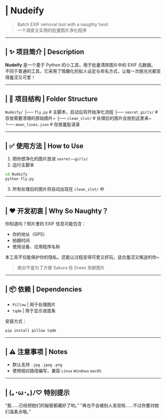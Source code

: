 # | Nudeify

> Batch EXIF removal tool with a naughty twist  
> 一个调皮又实用的批量图片净化程序

---

## | ✨ 项目简介 | Description

**Nudeify** 是一个基于 Python 的小工具，用于批量清除图片中的 EXIF 元数据。  
不同于普通的工具，它采用了情趣化的拟人设定与命名方式，让每一次脱光光都变得羞涩又可爱！

---

## | 📁 项目结构 | Folder Structure

`Nudeify/`
├── `fly.py` # 主脚本，启动后将开始净化流程
├── `sexret_girls/` # 存放需要清理的原始图片~
├── `clean_slut/` # 处理后的图片会放到这里来~
└── `moan_lines.json` # 存放羞耻语录

---

## | ✅ 使用方法 | How to Use

1. 把你想净化的图片放进 `sexret——girls/`
2. 运行主脚本

```bash
cd Nudeify
python fly.py
```

3. 所有处理后的图片将自动出现在 `clean_slut/` 中

---

## | ❤️  开发初衷 | Why So Naughty？

你知道吗？照片里的 EXIF 信息可能包含：

- 你的地址（GPS）
- 拍摄时间
- 使用设备、应用程序名称

本工具不仅能保护你的隐私，还能让过程变得可爱又好玩，适合羞涩又叛逆的你~

> 绝对不是为了方便 Sakura 给 Drees 贡献图片

---

## | 📦 依赖 | Dependencies

- `Pillow` | 用于处理图片
- `tqdm` | 用于显示进度条

安装方式：

```bash
pip install pillow tqdm
```

---

## | ⚠️ 注意事项 | Notes

- 默认支持 `.jpg` `.jpeg` `.png`
- 使用相对路径编写，兼容 `Linux` `Windows` `macOS`

---

## | (｡･ω･｡)ﾉ♡ 特别提示

“我……已经把她们的秘密都藏好了哟。”
“再也不会被别人发现啦……不过你要对她们温柔点哦。”

